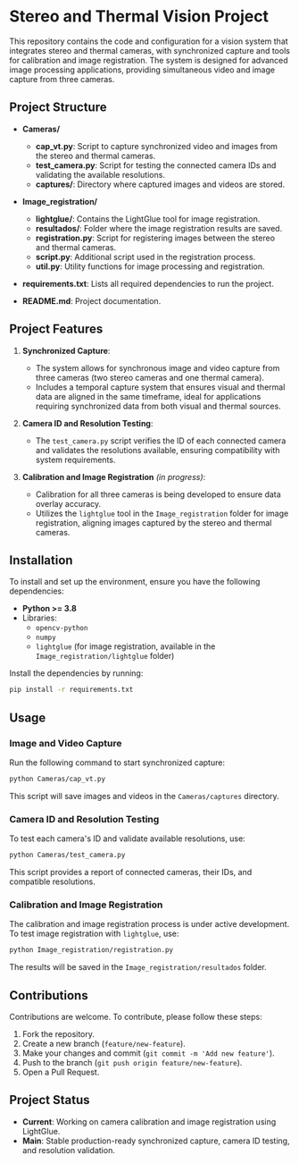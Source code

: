 # Stereo and Thermal Vision Project

This repository contains the code and configuration for a vision system that integrates stereo and thermal cameras, with synchronized capture and tools for calibration and image registration. The system is designed for advanced image processing applications, providing simultaneous video and image capture from three cameras.

## Project Structure

- **Cameras/**
  - **cap_vt.py**: Script to capture synchronized video and images from the stereo and thermal cameras.
  - **test_camera.py**: Script for testing the connected camera IDs and validating the available resolutions.
  - **captures/**: Directory where captured images and videos are stored.

- **Image_registration/**
  - **lightglue/**: Contains the LightGlue tool for image registration.
  - **resultados/**: Folder where the image registration results are saved.
  - **registration.py**: Script for registering images between the stereo and thermal cameras.
  - **script.py**: Additional script used in the registration process.
  - **util.py**: Utility functions for image processing and registration.

- **requirements.txt**: Lists all required dependencies to run the project.
- **README.md**: Project documentation.

## Project Features

1. **Synchronized Capture**:
   - The system allows for synchronous image and video capture from three cameras (two stereo cameras and one thermal camera).
   - Includes a temporal capture system that ensures visual and thermal data are aligned in the same timeframe, ideal for applications requiring synchronized data from both visual and thermal sources.

2. **Camera ID and Resolution Testing**:
   - The `test_camera.py` script verifies the ID of each connected camera and validates the resolutions available, ensuring compatibility with system requirements.

3. **Calibration and Image Registration** *(in progress)*:
   - Calibration for all three cameras is being developed to ensure data overlay accuracy.
   - Utilizes the `lightglue` tool in the `Image_registration` folder for image registration, aligning images captured by the stereo and thermal cameras.

## Installation

To install and set up the environment, ensure you have the following dependencies:

- **Python >= 3.8**
- Libraries:
  - `opencv-python`
  - `numpy`
  - `lightglue` (for image registration, available in the `Image_registration/lightglue` folder)

Install the dependencies by running:

```bash
pip install -r requirements.txt
```

## Usage

### Image and Video Capture

Run the following command to start synchronized capture:

```bash
python Cameras/cap_vt.py
```

This script will save images and videos in the `Cameras/captures` directory.

### Camera ID and Resolution Testing

To test each camera's ID and validate available resolutions, use:

```bash
python Cameras/test_camera.py
```

This script provides a report of connected cameras, their IDs, and compatible resolutions.

### Calibration and Image Registration

The calibration and image registration process is under active development. To test image registration with `lightglue`, use:

```bash
python Image_registration/registration.py
```

The results will be saved in the `Image_registration/resultados` folder.

## Contributions

Contributions are welcome. To contribute, please follow these steps:

1. Fork the repository.
2. Create a new branch (`feature/new-feature`).
3. Make your changes and commit (`git commit -m 'Add new feature'`).
4. Push to the branch (`git push origin feature/new-feature`).
5. Open a Pull Request.

## Project Status

- **Current**: Working on camera calibration and image registration using LightGlue.
- **Main**: Stable production-ready synchronized capture, camera ID testing, and resolution validation.
